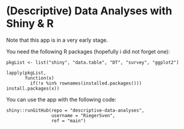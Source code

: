 # (Descriptive) Data Analyses with Shiny & R

Note that this app is in a very early stage.

You need the following R packages (hopefully i did not forget one):


```
pkgList <- list("shiny", "data.table", "DT", "survey", "ggplot2")
```

```{r}
lapply(pkgList,
       function(x) 
         if(!x %in% rownames(installed.packages())) install.packages(x))
```


You can use the app with the following code:

```
shiny::runGitHub(repo = "descriptive-data-analyses",
                 username = "RiegerSven",
                 ref = "main")
```